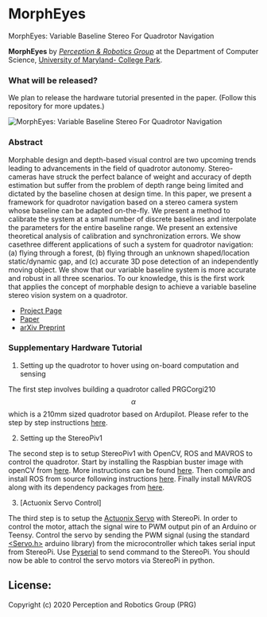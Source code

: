 # MorphEyes
MorphEyes: Variable Baseline Stereo For Quadrotor Navigation


**MorphEyes** by <a href="http://prg.cs.umd.edu"><i>Perception & Robotics Group</i></a> at the Department of Computer Science, <a href="https://umd.edu/">University of Maryland- College Park</a>.

### What will be released? 
We plan to release the hardware tutorial presented in the paper.
(Follow this repository for more updates.)

![MorphEyes: Variable Baseline Stereo For Quadrotor Navigation](http://prg.cs.umd.edu/research/MorphEyes_files/Banner.png)

### Abstract

Morphable design and depth-based visual control are two upcoming trends leading to advancements in the field of quadrotor autonomy. Stereo-cameras have struck the perfect balance of weight and accuracy of depth estimation but suffer from the problem of depth range being limited and dictated by the baseline chosen at design time. In this paper, we present a framework for quadrotor navigation based on a stereo camera system whose baseline can be adapted on-the-fly. We present a method to calibrate the system at a small number of discrete baselines and interpolate the parameters for the entire baseline range. We present an extensive theoretical analysis of calibration and synchronization errors. We show casethree different applications of such a system for quadrotor navigation: (a) flying through a forest, (b) flying through an unknown shaped/location static/dynamic gap, and (c) accurate 3D pose detection of an independently moving object. We show that our variable baseline system is more accurate and robust in all three scenarios. To our knowledge, this is the first work that applies the concept of morphable design to achieve a variable baseline stereo vision system on a quadrotor.

- [Project Page](https://prg.cs.umd.edu/MorphEyes)
- [Paper](https://prg.cs.umd.edu/research/MorphEyes_files/MorphEyes.pdf)
- [arXiv Preprint](https://arxiv.org/abs/2011.03077)


### Supplementary Hardware Tutorial

1. Setting up the quadrotor to hover using on-board computation and sensing 

The first step involves building a quadrotor called PRGCorgi210$$\alpha$$ which is a 210mm sized quadrotor based on Ardupilot. Please refer to the step by step instructions [here](https://github.com/prgumd/PRGFlyt/wiki/PRGCorgi). 

2. Setting up the StereoPiv1

The second step is to setup StereoPiv1 with OpenCV, ROS and MAVROS to control the quadrotor. Start by installing the Raspbian buster image with openCV from [here](https://drive.google.com/file/d/1xlkvZMl9gJGm4Gy1oVlGknHywDnvy5gS/view?usp=sharing). More instructions can be found [here](https://wiki.stereopi.com/index.php?title=Main_Page). Then compile and install ROS from source following instructions [here](http://wiki.ros.org/ROSberryPi/Installing%20ROS%20Melodic%20on%20the%20Raspberry%20Pi). Finally install MAVROS along with its dependency packages from [here](https://github.com/mavlink/mavros).

3. [Actuonix Servo Control]

The third step is to setup the [Actuonix Servo](https://www.actuonix.com/L12-R-Linear-Servo-For-Radio-Control-p/l12-r.htm) with StereoPi. In order to control the motor, attach the signal wire to PWM output pin of an Arduino or Teensy. Control the servo by sending the PWM signal (using the standard [<Servo.h>](https://www.arduino.cc/reference/en/libraries/servo/write/) arduino library) from the microcontroller which takes serial input from StereoPi. Use [Pyserial](https://pyserial.readthedocs.io/en/latest/shortintro.html) to send command to the StereoPi. You should now be able to control the servo motors via StereoPi in python.


## License:
Copyright (c) 2020 Perception and Robotics Group (PRG)
